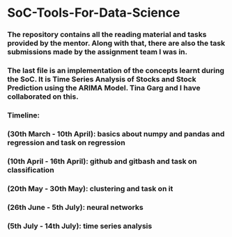 # SoC-Tools-For-Data-Science
### The repository contains all the reading material and tasks provided by the mentor. Along with that, there are also the task submissions made by the assignment team I was in. 
### The last file is an implementation of the concepts learnt during the SoC. It is Time Series Analysis of Stocks and Stock Prediction using the ARIMA Model. Tina Garg and I have collaborated on this.
### Timeline: 
### (30th March - 10th April): basics about numpy and pandas and regression and task on regression
### (10th April - 16th April): github and gitbash and task on classification
### (20th May - 30th May): clustering and task on it
### (26th June - 5th July): neural networks 
### (5th July - 14th July): time series analysis
